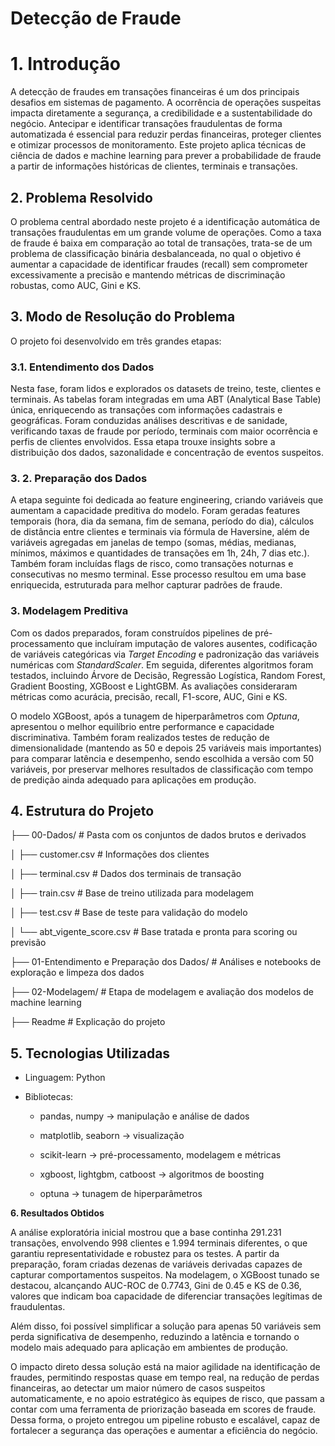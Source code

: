 # **Detecção de Fraude**

# **1\. Introdução**

A detecção de fraudes em transações financeiras é um dos principais desafios em sistemas de pagamento. A ocorrência de operações suspeitas impacta diretamente a segurança, a credibilidade e a sustentabilidade do negócio. Antecipar e identificar transações fraudulentas de forma automatizada é essencial para reduzir perdas financeiras, proteger clientes e otimizar processos de monitoramento. Este projeto aplica técnicas de ciência de dados e machine learning para prever a probabilidade de fraude a partir de informações históricas de clientes, terminais e transações.

## **2\. Problema Resolvido**

O problema central abordado neste projeto é a identificação automática de transações fraudulentas em um grande volume de operações. Como a taxa de fraude é baixa em comparação ao total de transações, trata-se de um problema de classificação binária desbalanceada, no qual o objetivo é aumentar a capacidade de identificar fraudes (recall) sem comprometer excessivamente a precisão e mantendo métricas de discriminação robustas, como AUC, Gini e KS.

## **3\. Modo de Resolução do Problema**

O projeto foi desenvolvido em três grandes etapas:

### **3.1. Entendimento dos Dados**

Nesta fase, foram lidos e explorados os datasets de treino, teste, clientes e terminais. As tabelas foram integradas em uma ABT (Analytical Base Table) única, enriquecendo as transações com informações cadastrais e geográficas. Foram conduzidas análises descritivas e de sanidade, verificando taxas de fraude por período, terminais com maior ocorrência e perfis de clientes envolvidos. Essa etapa trouxe insights sobre a distribuição dos dados, sazonalidade e concentração de eventos suspeitos.

### **3\. 2\. Preparação dos Dados**

A etapa seguinte foi dedicada ao feature engineering, criando variáveis que aumentam a capacidade preditiva do modelo. Foram geradas features temporais (hora, dia da semana, fim de semana, período do dia), cálculos de distância entre clientes e terminais via fórmula de Haversine, além de variáveis agregadas em janelas de tempo (somas, médias, medianas, mínimos, máximos e quantidades de transações em 1h, 24h, 7 dias etc.). Também foram incluídas flags de risco, como transações noturnas e consecutivas no mesmo terminal. Esse processo resultou em uma base enriquecida, estruturada para melhor capturar padrões de fraude.

### **3\. Modelagem Preditiva**

Com os dados preparados, foram construídos pipelines de pré-processamento que incluíram imputação de valores ausentes, codificação de variáveis categóricas via *Target Encoding* e padronização das variáveis numéricas com *StandardScaler*. Em seguida, diferentes algoritmos foram testados, incluindo Árvore de Decisão, Regressão Logística, Random Forest, Gradient Boosting, XGBoost e LightGBM. As avaliações consideraram métricas como acurácia, precisão, recall, F1-score, AUC, Gini e KS.

O modelo XGBoost, após a tunagem de hiperparâmetros com *Optuna*, apresentou o melhor equilíbrio entre performance e capacidade discriminativa. Também foram realizados testes de redução de dimensionalidade (mantendo as 50 e depois 25 variáveis mais importantes) para comparar latência e desempenho, sendo escolhida a versão com 50 variáveis, por preservar melhores resultados de classificação com tempo de predição ainda adequado para aplicações em produção.

## **4\. Estrutura do Projeto**

├── 00-Dados/                            \# Pasta com os conjuntos de dados brutos e derivados

│   ├── customer.csv                     \# Informações dos clientes

│   ├── terminal.csv                     \# Dados dos terminais de transação

│   ├── train.csv                        \# Base de treino utilizada para modelagem

│   ├── test.csv                         \# Base de teste para validação do modelo

│   └── abt\_vigente\_score.csv            \# Base tratada e pronta para scoring ou previsão

├── 01-Entendimento e Preparação dos Dados/   \# Análises e notebooks de exploração e limpeza dos dados

├── 02-Modelagem/                        \# Etapa de modelagem e avaliação dos modelos de machine learning

├── Readme                               \# Explicação do projeto

## **5\. Tecnologias Utilizadas**

* Linguagem: Python

* Bibliotecas:

  * pandas, numpy → manipulação e análise de dados

  * matplotlib, seaborn → visualização

  * scikit-learn → pré-processamento, modelagem e métricas

  * xgboost, lightgbm, catboost → algoritmos de boosting

  * optuna → tunagem de hiperparâmetros

**6\. Resultados Obtidos**

A análise exploratória inicial mostrou que a base continha 291.231 transações, envolvendo 998 clientes e 1.994 terminais diferentes, o que garantiu representatividade e robustez para os testes. A partir da preparação, foram criadas dezenas de variáveis derivadas capazes de capturar comportamentos suspeitos. Na modelagem, o XGBoost tunado se destacou, alcançando AUC-ROC de 0.7743, Gini de 0.45 e KS de 0.36, valores que indicam boa capacidade de diferenciar transações legítimas de fraudulentas. 

Além disso, foi possível simplificar a solução para apenas 50 variáveis sem perda significativa de desempenho, reduzindo a latência e tornando o modelo mais adequado para aplicação em ambientes de produção. 

O impacto direto dessa solução está na maior agilidade na identificação de fraudes, permitindo respostas quase em tempo real, na redução de perdas financeiras, ao detectar um maior número de casos suspeitos automaticamente, e no apoio estratégico às equipes de risco, que passam a contar com uma ferramenta de priorização baseada em scores de fraude. Dessa forma, o projeto entregou um pipeline robusto e escalável, capaz de fortalecer a segurança das operações e aumentar a eficiência do negócio.

